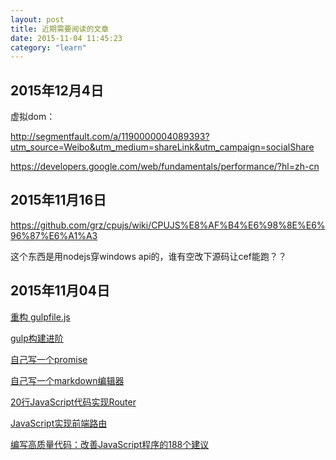 ```yaml
---
layout: post
title: 近期需要阅读的文章
date: 2015-11-04 11:45:23
category: "learn"
---
```


## 2015年12月4日
虚拟dom：

http://segmentfault.com/a/1190000004089393?utm_source=Weibo&utm_medium=shareLink&utm_campaign=socialShare

https://developers.google.com/web/fundamentals/performance/?hl=zh-cn

## 2015年11月16日

https://github.com/grz/cpujs/wiki/CPUJS%E8%AF%B4%E6%98%8E%E6%96%87%E6%A1%A3

这个东西是用nodejs穿windows api的，谁有空改下源码让cef能跑？？

## 2015年11月04日

[重构 gulpfile.js](http://segmentfault.com/a/1190000002880177)

[gulp构建进阶](http://www.html-js.com/article/The-end-of-construction-of-advanced-workflow-gulp)

[自己写一个promise](http://www.html-js.com/article/Buildyourownpromise-blog-build-their-own-promise%203235)

[自己写一个markdown编辑器](http://www.cnblogs.com/honghongming/)

[20行JavaScript代码实现Router](http://zhuxinyong.com/2014/12/05/20%E8%A1%8CJavaScript%E4%BB%A3%E7%A0%81%E5%AE%9E%E7%8E%B0Router/)

[JavaScript实现前端路由](http://www.w3cfuns.com/blog-5440229-5406799.html)

[编写高质量代码：改善JavaScript程序的188个建议](http://book.2cto.com/201211/9239.html) 